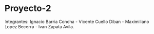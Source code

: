 # Proyecto-2
Integrantes: Ignacio Barria Concha - Vicente Cuello Diban - Maximiliano Lopez Becerra - Ivan Zapata Avila.

